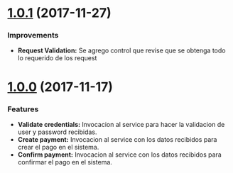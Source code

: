# [1.0.1](https://bitbucket.org/wb_magentainnova/paymentsgateway-api/branches/compare/v1.0.1%0Dv1.0.0) (2017-11-27)
### Improvements
* **Request Validation:** Se agrego control que revise que se obtenga todo lo requerido de los request

# [1.0.0](https://bitbucket.org/wb_magentainnova/paymentsgateway-api/commits/tag/v1.0.0) (2017-11-17)
### Features
* **Validate credentials:** Invocacion al service para hacer la validacion de user y password recibidas.
* **Create payment:** Invocacion al service con los datos recibidos para crear el pago en el sistema.
* **Confirm payment:** Invocacion al service con los datos recibidos para confirmar el pago en el sistema.